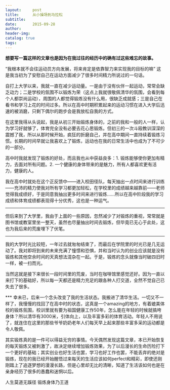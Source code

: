 ```yaml
---
layout:     post  
title:      从小操场到马拉松
subtitle:     
date:       2015-09-28  
author:  
header-img: 
catalog: true  
tags:
--- 
```


**想要写一篇这样的文章也是因为在我过往的经历中的确有过这些难忘的故事。**

“我根本就不会往运动员方向发展，将来肯定是依靠智力来实现我的目标的嘛” 这是我当初为了安慰自己在运动方面减少了很多时间精力所说过的一句话。

自打上大学以来，我就一直在减少运动量。一是由于没有伙伴一起运动，常常会缺乏动力；二是学校的氛围不以锻炼为荣（这点上我就很敬佩清华的氛围，会看到每个人都崇尚运动），周围的人都觉得锻炼没有什么用，很缺乏成就感；三是自己在看书和学习上花的时间过多。所以在高中时期积累起来的运动习惯在进入大学后迅速的被消磨，只剩下偶尔的跑步会是我放松自我的方式。

在这里我得从头说起，我是从初三开始锻炼身体的，之前的我和一般的人一样，认为学习好就够了，体育完全没有必要去花心思锻炼。但初三的一次斗殴教训深深的震撼了我，所以从那时候开始，疯狂的折磨自己，并在高中期间一直持续着锻炼习惯。长期的时间早就让我喜欢上了锻炼，运动也在我的日常生活中也成为了不可少的一部分。

高中时我就发现了锻炼的好处，而且我也从中获益良多：1. 锻炼能够使你更加有精力，去面对所有问题。2. 一个健康的身体带来的是魅力，所有人都喜欢更有活力，健康的人。

我在高中时就处在这个正反馈中——进入校田径队，每天抽出一点时间来进行训练——充沛的精力使我对所有学习都更加轻松，在学校里的成绩越来越靠前——老师觉得我成绩好，于是同意我抽出更多时间来进行锻炼……所以在高中阶段我的学习成绩和体育成绩都表现得十分优秀，这也是一种运气。

---- 
但后来到了大学里，我由于上面的一些原因，忽然减少了对锻炼的重视，常常就是图书馆或教室里坐一整天，虽然也尽量抽出时间去锻炼，但毕竟已无心于此处，这也为我后来的荒废埋下了伏笔。

---- 
我的大学时光比较短，一年过去就匆匆结束了，而最后在学院里的时光已是几无运动了。我对即将到来的未来充满了憧憬和恐惧，并和当时认为的创业应该就是没有锻炼和其他空余时间的天真想法混杂在一起。于是，锻炼的念头就像当时破四旧时一样，被一扫而光。

当然这就是接下来很长一段时间里的荒废，当时在咖啡馆里感觉还好。因为一直以来打下的基础好，所以每一天都还是精力充足的跟各种人打交道，全然不觉自己已失去了很多。

*** 幸未已，后来一个念头改变了我的生活状态。我搬进了清华生活。一切又不一样了，我慢慢的找回了在高中时的状态，这真是一个amazing的地方，有着媲美体校的锻炼氛围，校训里就有要为祖国健康工作50年，怎么能在年轻的时候就搞垮身体？所以清华有3000米，引体向上，以及丰富多彩的体育活动。年轻人不用说了，就连住在这里的那些爷爷奶奶老年人们每天早上起来那些丰富多采的运动都是令人敬佩。

其实锻炼真的是一件可以得益无穷的事情。今天偶然发现这篇文章，本已开始恢复的每天锻炼又被刺激了，故决定继续增加锻炼效果，为了以后漫长的生命历险打下一个更好的基础；其实创业也好生活也罢，学习也好工作也罢，不能丢弃的绝对是锻炼，现在的我已经开始醒悟过来每天的生活应该如何perfect和精彩，即使还刚刚踏上了追逐梦想的漫漫长路，但是心里却无比的清晰，知道了生活该如何也是在亲身经历了很多的愚蠢和迷惘以后。

人生莫道无蹊径
锻炼身体乃王道